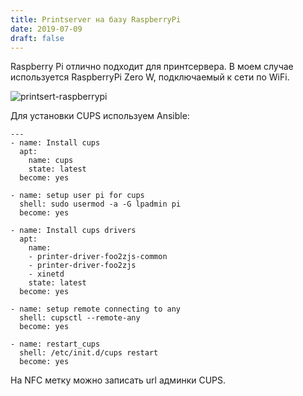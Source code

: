```yaml
---
title: Printserver на базу RaspberryPi
date: 2019-07-09
draft: false
---
```


Raspberry Pi отлично подходит для принтсервера. В моем случае используется RaspberryPi Zero W, подключаемый к сети по WiFi.

![printsert-raspberrypi](/images/printsert-raspberrypi.jpg)

Для установки CUPS используем Ansible:

``` ansible
---
- name: Install cups
  apt:
    name: cups
    state: latest
  become: yes

- name: setup user pi for cups
  shell: sudo usermod -a -G lpadmin pi
  become: yes

- name: Install cups drivers
  apt:
    name:
    - printer-driver-foo2zjs-common
    - printer-driver-foo2zjs
    - xinetd
    state: latest
  become: yes

- name: setup remote connecting to any
  shell: cupsctl --remote-any
  become: yes

- name: restart_cups
  shell: /etc/init.d/cups restart
  become: yes
```

На NFC метку можно записать url  админки CUPS.
